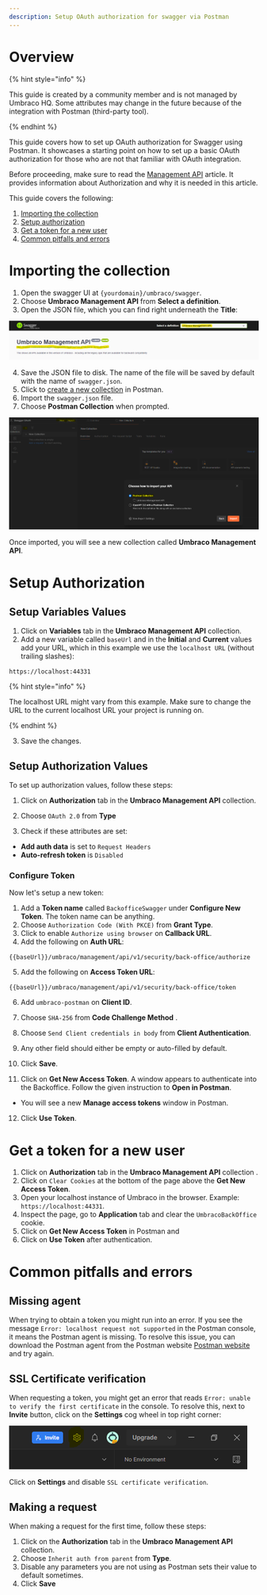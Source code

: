```yaml
---
description: Setup OAuth authorization for swagger via Postman
---
```


# Overview

{% hint style="info" %}

This guide is created by a community member and is not managed by Umbraco HQ. Some attributes may change in the future because of the integration with Postman (third-party tool).

{% endhint %}

This guide covers how to set up OAuth authorization for Swagger using Postman. It showcases a starting point on how to set up a basic OAuth authorization for those who are not that familiar with OAuth integration.

Before proceeding, make sure to read the [Management API](./README.md) article. It provides information about Authorization and why it is needed in this article.

This guide covers the following:

1. [Importing the collection](#importing-the-collection)
2. [Setup authorization](#setup-authorization)
3. [Get a token for a new user](#get-a-token-for-a-new-user)
4. [Common pitfalls and errors](#common-pitfalls-and-errors)

# Importing the collection

1. Open the swagger UI at `{yourdomain}/umbraco/swagger`.
2. Choose **Umbraco Management API** from **Select a definition**.
3. Open the JSON file, which you can find right underneath the **Title**:

![JSON file location](../images/postman-setup-swagger-json-file.png)

4. Save the JSON file to disk. The name of the file will be saved by default with the name of `swagger.json`.
5. Click to [create a new collection](https://learning.postman.com/docs/collections/using-collections/#creating-collections) in Postman.
6. Import the `swagger.json` file.
7. Choose **Postman Collection** when prompted.

![Postman import JSON file as collection](../images/postman-setup-swagger-import.png)

Once imported, you will see a new collection called **Umbraco Management API**.

# Setup Authorization

## Setup Variables Values

1. Click on **Variables** tab in the **Umbraco Management API** collection.
2. Add a new variable called `baseUrl` and in the **Initial** and **Current** values add your URL, which in this example we use the `localhost URL` (without trailing slashes):

```http
https://localhost:44331
```

{% hint style="info" %}

The localhost URL might vary from this example. Make sure to change the URL to the current localhost URL your project is running on.

{% endhint %}

3. Save the changes.

## Setup Authorization Values

To set up authorization values,  follow these steps:
1. Click on **Authorization** tab in the **Umbraco Management API** collection.

2. Choose `OAuth 2.0` from **Type** 
3. Check if these attributes are set:

* **Add auth data** is set to `Request Headers`
* **Auto-refresh token** is `Disabled`

### Configure Token

Now let's setup a new token:

1. Add a **Token name** called `BackofficeSwagger` under **Configure New Token**. The token name can be anything.
2.  Choose `Authorization Code (With PKCE)` from **Grant Type**.
3. Click to enable `Authorize using browser` on **Callback URL**.
4.  Add the following on **Auth URL**:

```http
{{baseUrl}}/umbraco/management/api/v1/security/back-office/authorize
```

5. Add the following on **Access Token URL**:

```http
{{baseUrl}}/umbraco/management/api/v1/security/back-office/token
```

6.  Add `umbraco-postman` on **Client ID**.
7. Choose `SHA-256` from **Code Challenge Method** . 
8.  Choose `Send Client credentials in body` from **Client Authentication**.
9. Any other field should either be empty or auto-filled by default. 
10. Click **Save**.

11. Click on **Get New Access Token**. 
A window appears to authenticate into the Backoffice. Follow the given instruction to **Open in Postman**.
* You will see a new **Manage access tokens** window in Postman. 
12. Click **Use Token**.

# Get a token for a new user

1. Click on **Authorization** tab in the **Umbraco Management API** collection .
2. Click on `Clear Cookies` at the bottom of the page above the **Get New Access Token**.
3. Open your localhost instance of Umbraco in the browser. Example: `https://localhost:44331`.
4. Inspect the page, go to **Application** tab and clear the `UmbracoBackOffice` cookie.
5. Click on **Get New Access Token** in Postman and 
6. Click on **Use Token** after authentication.

# Common pitfalls and errors

## Missing agent

When trying to obtain a token you might run into an error. If you see the message `Error: localhost request not supported` in the Postman console, it means the Postman agent is missing. To resolve this issue, you can download the Postman agent from the Postman website [Postman website](https://www.postman.com/downloads/postman-agent/) and try again.

## SSL Certificate verification

When requesting a token, you might get an error that reads `Error: unable to verify the first certificate` in the console.
To resolve this, next to **Invite** button, click on the **Settings** cog wheel in top right corner:

![Postman Cog Wheel Location](../images/postman-setup-swagger-cog-wheel.png)

Click on **Settings** and disable `SSL certificate verification`.

## Making a request

When making a request for the first time, follow these steps:

1. Click on the **Authorization** tab in the **Umbraco Management API** collection.
2. Choose `Inherit auth from parent` from **Type**.
3. Disable any parameters you are not using as Postman sets their value to default sometimes.
4. Click **Save**
